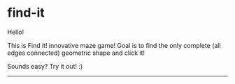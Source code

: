 # find-it

Hello!

This is Find it! innovative maze game!
Goal is to find the only complete (all edges connected) geometric shape and click it!

Sounds easy? Try it out! :)

_______________________________________________________________________